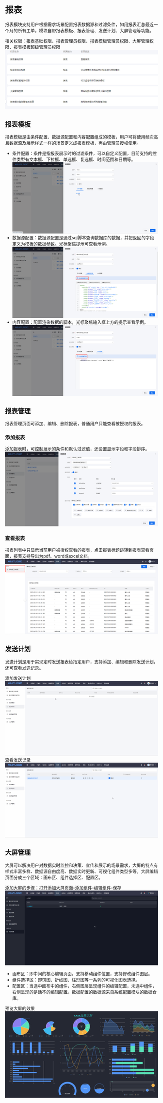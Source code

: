 # 报表
报表模块支持用户根据需求场景配置报表数据源和过滤条件，如用报表汇总最近一个月的所有工单，模块自带报表模板、报表管理、发送计划、大屏管理等功能。

相关权限：报表基础权限、报表管理员权限、报表模板管理员权限、大屏管理权限、报表模板超级管理员权限
![](images/报表权限.png)

## 报表模板
报表模板是由条件配置、数据源配置和内容配置组成的模板，用户可将使用频次高且数据源及展示样式一样的场景定义成报表模板，再由管理员授权使用。

- 条件配置：条件是指报表展示时的过滤条件，可以自定义配置，目前支持的控件类型有文本框、下拉框、单选框、复选框、时间范围和日期等。
  ![](images/报表模板_条件配置.gif)
- 数据源配置：数据源配置是通过sql脚本查询数据库的数据，并把返回的字段定义为模板的数据参数。光标聚焦提示可查看示例。
  ![](images/报表模板_数据源配置.png)
- 内容配置：配置渲染数据的脚本，光标聚焦输入框上方的提示查看示例。
  ![](images/报表模板_内容配置.png)

## 报表管理
报表管理页面可添加、编辑、删除报表，普通用户只能查看被授权的报表。

### 添加报表
添加报表时，可控制展示的条件和默认过滤值，还设置显示字段和字段排序。
![](images/报表管理_添加.png)

### 查看报表
报表列表中只显示当前用户被授权查看的报表，点击报表标题跳转到报表查看页面，报表支持导出为pdf、word或excel文档。
![](images/查看报表.png)

## 发送计划
发送计划是用于实现定时发送报表给指定用户，支持添加、编辑和删除发送计划，还可查看发送记录。

添加发送计划
![](images/发送计划.gif)
查看发送记录
![](images/发送计划_查看记录.gif)

## 大屏管理
大屏可以解决用户对数据实时监控和决策、宣传和展示的场景需求，大屏的特点有样式丰富多样、数据源自由度高、数据实时更新、可视化组件类型多等。大屏编辑页面分成三个区域：画布区、组件选择区、配置区。

添加大屏的步骤：打开添加大屏页面-添加组件-编辑组件-保存
![](images/大屏管理_添加大屏.gif)

- 画布区：即中间的核心编辑页面，支持移动组件位置，支持修改组件图层。
- 组件选择区：即饼图、折线图、柱形图等一系列的可视化图表选择。
- 配置区：当选中画布中的组件，右侧图层呈现组件的编辑配置，未选中组件，右侧呈现的是话不的编辑配置。数据配置的数据源来自系统配置模块的数据仓库。

预览大屏的效果
![](images/大屏管理_预览.png)